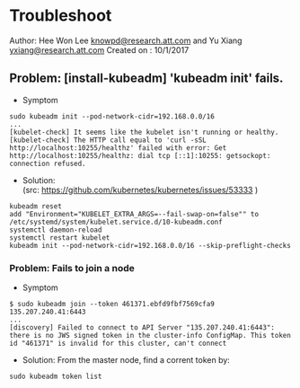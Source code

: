Troubleshoot
============
Author: Hee Won Lee <knowpd@research.att.com> and Yu Xiang <yxiang@research.att.com> 
Created on : 10/1/2017 

## Problem: [install-kubeadm] 'kubeadm init' fails.
- Symptom
```
sudo kubeadm init --pod-network-cidr=192.168.0.0/16
...
[kubelet-check] It seems like the kubelet isn't running or healthy.
[kubelet-check] The HTTP call equal to 'curl -sSL http://localhost:10255/healthz' failed with error: Get http://localhost:10255/healthz: dial tcp [::1]:10255: getsockopt: connection refused.
```

- Solution:   
(src: https://github.com/kubernetes/kubernetes/issues/53333 )
```
kubeadm reset
add "Environment="KUBELET_EXTRA_ARGS=--fail-swap-on=false"" to /etc/systemd/system/kubelet.service.d/10-kubeadm.conf
systemctl daemon-reload
systemctl restart kubelet
kubeadm init --pod-network-cidr=192.168.0.0/16 --skip-preflight-checks
```

### Problem: Fails to join a node
- Symptom
```
$ sudo kubeadm join --token 461371.ebfd9fbf7569cfa9 135.207.240.41:6443
...
[discovery] Failed to connect to API Server "135.207.240.41:6443": there is no JWS signed token in the cluster-info ConfigMap. This token id "461371" is invalid for this cluster, can't connect
```
- Solution: From the master node, find a corrent token by:
```
sudo kubeadm token list
```
